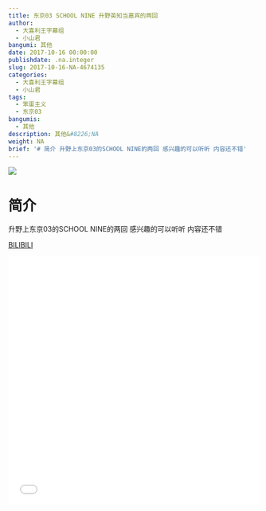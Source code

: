 ```yaml
---
title: 东京03 SCHOOL NINE 升野英知当嘉宾的两回
author:
  - 大喜利王字幕组
  - 小山君
bangumi: 其他
date: 2017-10-16 00:00:00
publishdate: .na.integer
slug: 2017-10-16-NA-4674135
categories:
  - 大喜利王字幕组
  - 小山君
tags:
  - 笨蛋主义
  - 东京03
bangumis:
  - 其他
description: 其他&#8226;NA
weight: NA
brief: '# 简介 升野上东京03的SCHOOL NINE的两回 感兴趣的可以听听 内容还不错'
---
```


![](https://i.imgur.com/IKph4cv.jpg)

# 简介  
升野上东京03的SCHOOL NINE的两回 感兴趣的可以听听 内容还不错 







  [BILIBILI](https://www.bilibili.com/video/av4674135/)


<div class="vcontainer">  <iframe class='video' src="//www.bilibili.com/blackboard/player.html?aid=4674135" width="100%" height="500" frameborder="0" allowfullscreen="allowfullscreen"></iframe></div>
